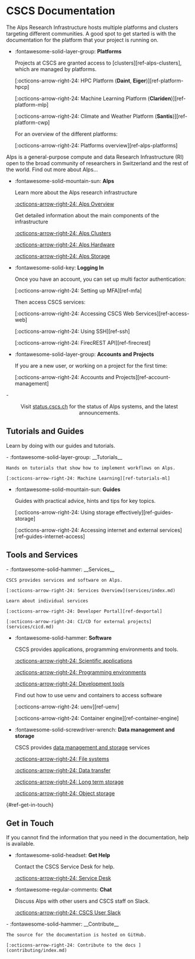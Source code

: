 # CSCS Documentation

The Alps Research Infrastructure hosts multiple platforms and clusters targeting different communities.
A good spot to get started is with the documentation for the platform that your project is running on.

<div class="grid cards" markdown>

-   :fontawesome-solid-layer-group: __Platforms__

    Projects at CSCS are granted access to [clusters][ref-alps-clusters], which are managed by platforms.

    [:octicons-arrow-right-24: HPC Platform (__Daint__, __Eiger__)][ref-platform-hpcp]

    [:octicons-arrow-right-24: Machine Learning Platform (__Clariden__)][ref-platform-mlp]

    [:octicons-arrow-right-24: Climate and Weather Platform (__Santis__)][ref-platform-cwp]

    For an overview of the different platforms:

    [:octicons-arrow-right-24: Platforms overview][ref-alps-platforms]

</div>

Alps is a general-purpose compute and data Research Infrastructure (RI) open to the broad community of researchers in Switzerland and the rest of the world.
Find out more about Alps...

<div class="grid cards" markdown>

-   :fontawesome-solid-mountain-sun: __Alps__

    Learn more about the Alps research infrastructure

    [:octicons-arrow-right-24: Alps Overview](alps/index.md)

    Get detailed information about the main components of the infrastructure

    [:octicons-arrow-right-24: Alps Clusters](alps/clusters.md)

    [:octicons-arrow-right-24: Alps Hardware](alps/hardware.md)

    [:octicons-arrow-right-24: Alps Storage](alps/storage.md)

-   :fontawesome-solid-key: __Logging In__

    Once you have an account, you can set up multi factor authentication:

    [:octicons-arrow-right-24: Setting up MFA][ref-mfa]

    Then access CSCS services:

    [:octicons-arrow-right-24: Accessing CSCS Web Services][ref-access-web]

    [:octicons-arrow-right-24: Using SSH][ref-ssh]

    [:octicons-arrow-right-24: FirecREST API][ref-firecrest]

</div>
<div class="grid cards" markdown>

-   :fontawesome-solid-layer-group: __Accounts and Projects__

    If you are a new user, or working on a project for the first time:

    [:octicons-arrow-right-24: Accounts and Projects][ref-account-management]

</div>

<div class="grid cards" markdown>
-   <p style="text-align:center">Visit <a href="https://status.cscs.ch/">status.cscs.ch</a> for the status of Alps systems, and the latest announcements.</p>
</div>


## Tutorials and Guides

Learn by doing with our guides and tutorials.

<div class="grid cards" markdown>
-   :fontawesome-solid-layer-group: __Tutorials__

    Hands on tutorials that show how to implement workflows on Alps.

    [:octicons-arrow-right-24: Machine Learning][ref-tutorials-ml]

-   :fontawesome-solid-mountain-sun: __Guides__

    Guides with practical advice, hints and tips for key topics.

    [:octicons-arrow-right-24: Using storage effectively][ref-guides-storage]

    [:octicons-arrow-right-24: Accessing internet and external services][ref-guides-internet-access]

</div>

## Tools and Services

<div class="grid cards" markdown>
-   :fontawesome-solid-hammer: __Services__

    CSCS provides services and software on Alps.

    [:octicons-arrow-right-24: Services Overview](services/index.md)

    Learn about individual services

    [:octicons-arrow-right-24: Developer Portal][ref-devportal]

    [:octicons-arrow-right-24: CI/CD for external projects](services/cicd.md)


-   :fontawesome-solid-hammer: __Software__

    CSCS provides applications, programming environments and tools.

    [:octicons-arrow-right-24: Scientific applications](software/sciapps/index.md)

    [:octicons-arrow-right-24: Programming environments](software/prgenv/index.md)

    [:octicons-arrow-right-24: Development tools](software/devtools/index.md)

    Find out how to use uenv and containers to access software

    [:octicons-arrow-right-24: uenv][ref-uenv]

    [:octicons-arrow-right-24: Container engine][ref-container-engine]


-   :fontawesome-solid-screwdriver-wrench: __Data management and storage__

    CSCS provides [data management and storage](storage/index.md) services

    [:octicons-arrow-right-24: File systems](storage/filesystems.md)

    [:octicons-arrow-right-24: Data transfer](storage/transfer.md)

    [:octicons-arrow-right-24: Long term storage](storage/longterm.md)

    [:octicons-arrow-right-24: Object storage](storage/object.md)

</div>

[](){#ref-get-in-touch}
## Get in Touch

If you cannot find the information that you need in the documentation, help is available.

<div class="grid cards" markdown>

-   :fontawesome-solid-headset: __Get Help__

    Contact the CSCS Service Desk for help.

    [:octicons-arrow-right-24: Service Desk](https://jira.cscs.ch/plugins/servlet/desk)

-   :fontawesome-regular-comments: __Chat__

    Discuss Alps with other users and CSCS staff on Slack.

    [:octicons-arrow-right-24: CSCS User Slack](https://cscs-users.slack.com/)

<div class="grid cards" markdown>
-   :fontawesome-solid-hammer: __Contribute__

    The source for the documentation is hosted on GitHub.

    [:octicons-arrow-right-24: Contribute to the docs ](contributing/index.md)
</div>

</div>

